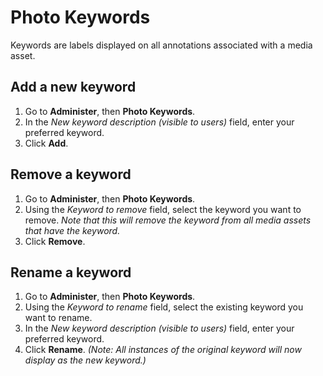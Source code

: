 # Photo Keywords

Keywords are labels displayed on all annotations associated with a media asset.

## **Add a new keyword**

1. Go to **Administer**, then **Photo Keywords**.
2. In the *New keyword description (visible to users)* field, enter your preferred keyword.
3. Click **Add**.

## Remove a keyword

1. Go to **Administer**, then **Photo Keywords**.
2. Using the *Keyword to remove* field, select the keyword you want to remove. *Note that this will remove the keyword from all media assets that have the keyword.*
3. Click **Remove**.

## **Rename a keyword**

1. Go to **Administer**, then **Photo Keywords**.
2. Using the *Keyword to rename* field, select the existing keyword you want to rename.
3. In the *New keyword description (visible to users)* field, enter your preferred keyword.
4. Click **Rename**. *(Note: All instances of the original keyword will now display as the new keyword.)*